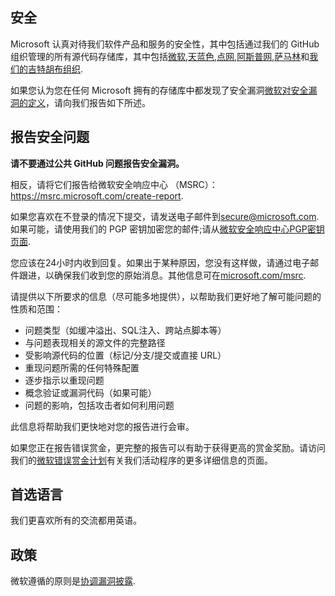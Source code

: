 <!-- BEGIN MICROSOFT SECURITY.MD V0.0.5 BLOCK -->

## 安全

Microsoft 认真对待我们软件产品和服务的安全性，其中包括通过我们的 GitHub 组织管理的所有源代码存储库，其中包括[微软](https://github.com/Microsoft),[天蓝色](https://github.com/Azure),[点网](https://github.com/dotnet),[阿斯普网](https://github.com/aspnet),[萨马林](https://github.com/xamarin)和[我们的吉特胡布组织](https://opensource.microsoft.com/).

如果您认为您在任何 Microsoft 拥有的存储库中都发现了安全漏洞[微软对安全漏洞的定义](https://docs.microsoft.com/en-us/previous-versions/tn-archive/cc751383(v=technet.10))，请向我们报告如下所述。

## 报告安全问题

**请不要通过公共 GitHub 问题报告安全漏洞。**

相反，请将它们报告给微软安全响应中心 （MSRC）：<https://msrc.microsoft.com/create-report>.

如果您喜欢在不登录的情况下提交，请发送电子邮件到[secure@microsoft.com](mailto:secure@microsoft.com). 如果可能，请使用我们的 PGP 密钥加密您的邮件;请从[微软安全响应中心PGP密钥页面](https://www.microsoft.com/en-us/msrc/pgp-key-msrc).

您应该在24小时内收到回复。如果出于某种原因，您没有这样做，请通过电子邮件跟进，以确保我们收到您的原始消息。其他信息可在[microsoft.com/msrc](https://www.microsoft.com/msrc).

请提供以下所要求的信息（尽可能多地提供），以帮助我们更好地了解可能问题的性质和范围：

-   问题类型（如缓冲溢出、SQL注入、跨站点脚本等）
-   与问题表现相关的源文件的完整路径
-   受影响源代码的位置（标记/分支/提交或直接 URL）
-   重现问题所需的任何特殊配置
-   逐步指示以重现问题
-   概念验证或漏洞代码（如果可能）
-   问题的影响，包括攻击者如何利用问题

此信息将帮助我们更快地对您的报告进行会审。

如果您正在报告错误赏金，更完整的报告可以有助于获得更高的赏金奖励。请访问我们的[微软错误赏金计划](https://microsoft.com/msrc/bounty)有关我们活动程序的更多详细信息的页面。

## 首选语言

我们更喜欢所有的交流都用英语。

## 政策

微软遵循的原则是[协调漏洞披露](https://www.microsoft.com/en-us/msrc/cvd).

<!-- END MICROSOFT SECURITY.MD BLOCK -->

